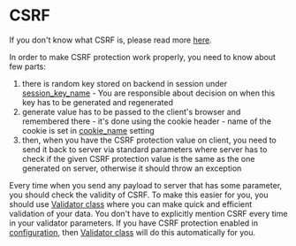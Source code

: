# CSRF

If you don't know what CSRF is, please read more [here](https://www.owasp.org/index.php/Cross-Site_Request_Forgery_(CSRF)).

In order to make CSRF protection work properly, you need to know about few parts:

1. there is random key stored on backend in session under [session_key_name](configuration.md#security) - You are
responsible about decision on when this key has to be generated and regenerated
2. generate value has to be passed to the client's browser and remembered there - it's done using the cookie header -
name of the cookie is set in [cookie_name](configuration.md#security) setting
3. then, when you have the CSRF protection value on client, you need to send it back to server via standard parameters
where server has to check if the given CSRF protection value is the same as the one generated on server, otherwise it
should throw an exception

Every time when you send any payload to server that has some parameter, you should check the validity of CSRF. To make
this easier for you, you should use [Validator class](validator.md) where you can make quick and efficient validation
of your data. You don't have to explicitly mention CSRF every time in your validator parameters. If you have CSRF
protection enabled in [configuration](configuration.md#security), then [Validator class](validator.md) will do this
automatically for you.
